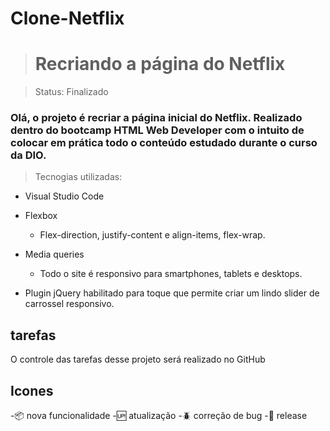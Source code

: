 # Clone-Netflix

> <h1>Recriando a página do Netflix</h1>

> Status: Finalizado

### Olá, o projeto é recriar a página inicial do Netflix. Realizado dentro do bootcamp HTML Web Developer com o intuito de colocar em prática todo o conteúdo estudado durante o curso da DIO.

> Tecnogias utilizadas:

-  Visual Studio Code

-   Flexbox
    -   Flex-direction, justify-content e align-items, flex-wrap.
-   Media queries
    -   Todo o site é responsivo para smartphones, tablets e desktops.
-   Plugin jQuery habilitado para toque que permite criar um lindo slider de carrossel responsivo. 

## tarefas

O controle das tarefas desse projeto será realizado no GitHub

## Icones

 -:package: nova funcionalidade
 -:up: atualização
 -:beetle: correção de bug
 -:checkered_flag: release
 
